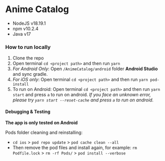 # Anime Catalog

- NodeJS v18.19.1
- npm v10.2.4
- Java v17

### How to run locally

1. Clone the repo
2. Open terminal `cd <project path>` and then run `yarn`
3. _For Android Only_: Open `/AnimeCatalog/android` folder **Android Studio** and sync gradle.
4. _For iOS only_: Open terminal `cd <project path>` and then run `yarn pod-install`
5. To run on Android: Open terminal `cd <project path>` and then run `yarn start` and press `a` to run on android. *If you face an unknown error, please try `yarn start --reset-cache` and press `a` to run on android.*


#### Debugging & Testing

**The app is only tested on Android**

Pods folder cleaning and reinstalling:

- `cd ios` > `pod repo update` > `pod cache clean --all`
- Then remove the pod files and install again, for example: `rm Podfile.lock` > `rm -rf Pods/` > `pod install --verbose`
